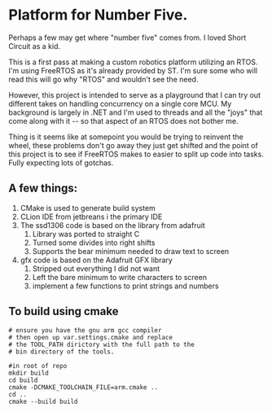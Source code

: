# Platform for Number Five.

Perhaps a few may get where "number five" comes from. I loved Short Circuit as a kid.

This is a first pass at making a custom robotics platform utilizing an RTOS. I'm using FreeRTOS as it's already provided by ST. I'm sure some who will read this will go why "RTOS" and wouldn't see the need.

However, this project is intended to serve as a playground that I can try out different takes on handling concurrency on a single core MCU. My background is largely in .NET and I'm used to threads and all the "joys" that come along with it -- so that aspect of an RTOS does not bother me. 

Thing is it seems like at somepoint you would be trying to reinvent the wheel, these problems don't go away they just get shifted and the point of this project is to see if FreeRTOS makes to easier to split up code into tasks. Fully expecting lots of gotchas.

## A few things:
1. CMake is used to generate build system
2. CLion IDE from jetbreans i the primary IDE
3. The ssd1306 code is based on the library from adafruit
    1. Library was ported to straight C
    2. Turned some divides into right shifts
    3. Supports the bear minimum needed to draw text to screen
4. gfx code is based on the Adafruit GFX library
    1. Stripped out everything I did not want
    2. Left the bare minimum to write characters to screen
    3. implement a few functions to print strings and numbers
    
## To build using cmake

```shell
# ensure you have the gnu arm gcc compiler
# then open up var.settings.cmake and replace
# the TOOL_PATH dirictory with the full path to the
# bin directory of the tools.

#in root of repo
mkdir build
cd build
cmake -DCMAKE_TOOLCHAIN_FILE=arm.cmake ..
cd ..
cmake --build build
```
